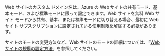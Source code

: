 Web サイトのカスタム ドメイン名は、Azure の Web サイトの共有モード、基本モード、および標準モードに限って設定できます。Web サイトを無料 Web サイト モードから共有、基本、または標準モードに切り替える場合、最初に Web サイト サブスクリプションに設定されている使用制限を解除する必要があります。

サイトのモードの変更方法など、Web サイトのモードの詳細については、「[Web サイトの規模の設定方法][]」を参照してください。

  [Web サイトの規模の設定方法]: /en-us/documentation/articles/web-sites-scale/
